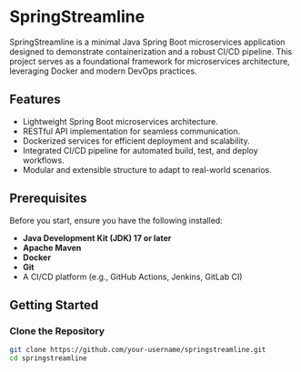 # SpringStreamline

SpringStreamline is a minimal Java Spring Boot microservices application designed to demonstrate containerization and a robust CI/CD pipeline. This project serves as a foundational framework for microservices architecture, leveraging Docker and modern DevOps practices.

## Features

- Lightweight Spring Boot microservices architecture.
- RESTful API implementation for seamless communication.
- Dockerized services for efficient deployment and scalability.
- Integrated CI/CD pipeline for automated build, test, and deploy workflows.
- Modular and extensible structure to adapt to real-world scenarios.

## Prerequisites

Before you start, ensure you have the following installed:

- **Java Development Kit (JDK) 17 or later**
- **Apache Maven**
- **Docker**
- **Git**
- A CI/CD platform (e.g., GitHub Actions, Jenkins, GitLab CI)

## Getting Started

### Clone the Repository

```bash
git clone https://github.com/your-username/springstreamline.git
cd springstreamline
